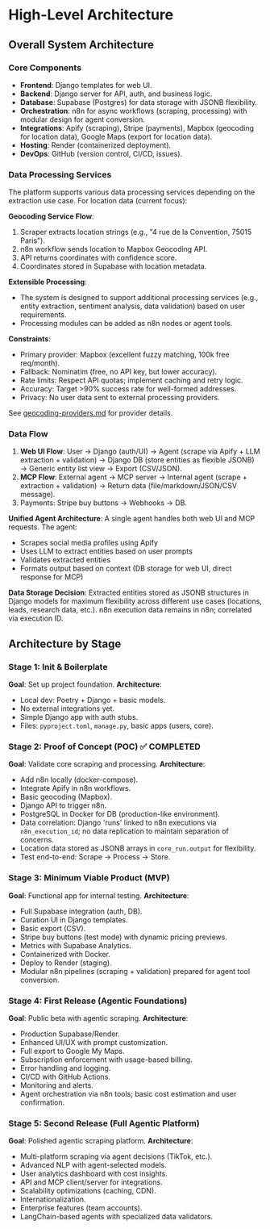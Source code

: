 # High-Level Architecture

## Overall System Architecture

### Core Components
- **Frontend**: Django templates for web UI.
- **Backend**: Django server for API, auth, and business logic.
- **Database**: Supabase (Postgres) for data storage with JSONB flexibility.
- **Orchestration**: n8n for async workflows (scraping, processing) with modular design for agent conversion.
- **Integrations**: Apify (scraping), Stripe (payments), Mapbox (geocoding for location data), Google Maps (export for location data).
- **Hosting**: Render (containerized deployment).
- **DevOps**: GitHub (version control, CI/CD, issues).

### Data Processing Services

The platform supports various data processing services depending on the extraction use case. For location data (current focus):

**Geocoding Service Flow**:
1. Scraper extracts location strings (e.g., "4 rue de la Convention, 75015 Paris").
2. n8n workflow sends location to Mapbox Geocoding API.
3. API returns coordinates with confidence score.
4. Coordinates stored in Supabase with location metadata.

**Extensible Processing**:
- The system is designed to support additional processing services (e.g., entity extraction, sentiment analysis, data validation) based on user requirements.
- Processing modules can be added as n8n nodes or agent tools.

**Constraints**:
- Primary provider: Mapbox (excellent fuzzy matching, 100k free req/month).
- Fallback: Nominatim (free, no API key, but lower accuracy).
- Rate limits: Respect API quotas; implement caching and retry logic.
- Accuracy: Target >90% success rate for well-formed addresses.
- Privacy: No user data sent to external processing providers.

See [geocoding-providers.md](geocoding-providers.md) for provider details.

### Data Flow
1. **Web UI Flow**: User → Django (auth/UI) → Agent (scrape via Apify + LLM extraction + validation) → Django DB (store entities as flexible JSONB) → Generic entity list view → Export (CSV/JSON).
2. **MCP Flow**: External agent → MCP server → Internal agent (scrape + extraction + validation) → Return data (file/markdown/JSON/CSV message).
3. Payments: Stripe buy buttons → Webhooks → DB.

**Unified Agent Architecture**: A single agent handles both web UI and MCP requests. The agent:
- Scrapes social media profiles using Apify
- Uses LLM to extract entities based on user prompts
- Validates extracted entities
- Formats output based on context (DB storage for web UI, direct response for MCP)

**Data Storage Decision**: Extracted entities stored as JSONB structures in Django models for maximum flexibility across different use cases (locations, leads, research data, etc.). n8n execution data remains in n8n; correlated via execution ID.

## Architecture by Stage

### Stage 1: Init & Boilerplate
**Goal**: Set up project foundation.
**Architecture**:
- Local dev: Poetry + Django + basic models.
- No external integrations yet.
- Simple Django app with auth stubs.
- Files: `pyproject.toml`, `manage.py`, basic apps (users, core).

### Stage 2: Proof of Concept (POC) ✅ COMPLETED
**Goal**: Validate core scraping and processing.
**Architecture**:
- Add n8n locally (docker-compose).
- Integrate Apify in n8n workflows.
- Basic geocoding (Mapbox).
- Django API to trigger n8n.
- PostgreSQL in Docker for DB (production-like environment).
- Data correlation: Django 'runs' linked to n8n executions via `n8n_execution_id`; no data replication to maintain separation of concerns.
- Location data stored as JSONB arrays in `core_run.output` for flexibility.
- Test end-to-end: Scrape → Process → Store.

### Stage 3: Minimum Viable Product (MVP)
**Goal**: Functional app for internal testing.
**Architecture**:
- Full Supabase integration (auth, DB).
- Curation UI in Django templates.
- Basic export (CSV).
- Stripe buy buttons (test mode) with dynamic pricing previews.
- Metrics with Supabase Analytics.
- Containerized with Docker.
- Deploy to Render (staging).
- Modular n8n pipelines (scraping + validation) prepared for agent tool conversion.

### Stage 4: First Release (Agentic Foundations)
**Goal**: Public beta with agentic scraping.
**Architecture**:
- Production Supabase/Render.
- Enhanced UI/UX with prompt customization.
- Full export to Google My Maps.
- Subscription enforcement with usage-based billing.
- Error handling and logging.
- CI/CD with GitHub Actions.
- Monitoring and alerts.
- Agent orchestration via n8n tools; basic cost estimation and user confirmation.

### Stage 5: Second Release (Full Agentic Platform)
**Goal**: Polished agentic scraping platform.
**Architecture**:
- Multi-platform scraping via agent decisions (TikTok, etc.).
- Advanced NLP with agent-selected models.
- User analytics dashboard with cost insights.
- API and MCP client/server for integrations.
- Scalability optimizations (caching, CDN).
- Internationalization.
- Enterprise features (team accounts).
- LangChain-based agents with specialized data validators.